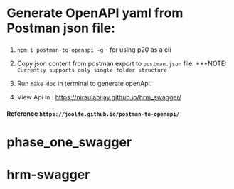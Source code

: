 # Generate OpenAPI yaml from Postman json file:

###

1. `npm i postman-to-openapi -g` - for using p20 as a cli

2. Copy json content from postman export to `postman.json` file. \*\*\*NOTE: `Currently supports only single folder structure`

3. Run `make doc` in terminal to generate openApi.

4. View Api in : https://niraulabijay.github.io/hrm_swagger/

#### Reference `https://joolfe.github.io/postman-to-openapi/`
# phase_one_swagger
# hrm-swagger

